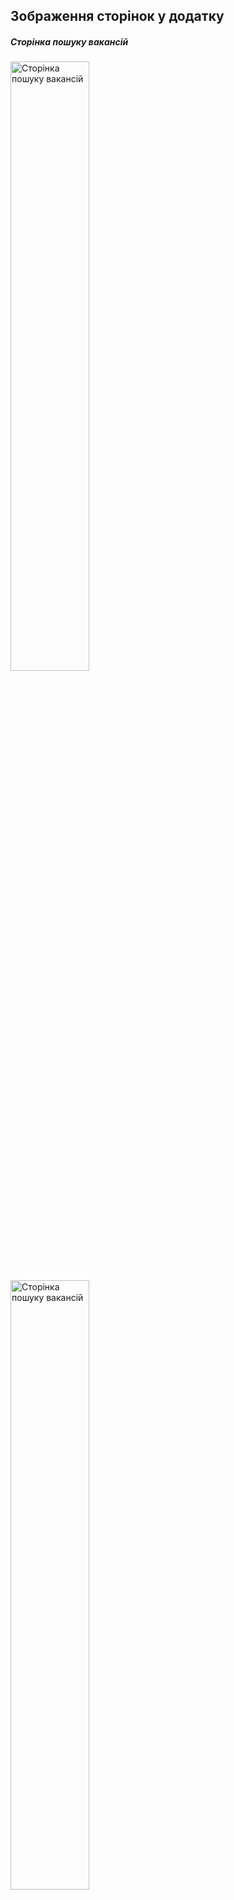 ## Зображення сторінок у додатку

##### Сторінка пошуку вакансій
<img src="https://github.com/user-attachments/assets/34a8da39-b3f0-4181-9841-1d1a6b3a25c7" alt="Сторінка пошуку вакансій" width="50%">
<img src="https://github.com/user-attachments/assets/d63cf8a8-94f8-444a-86f2-405bceb26d26" alt="Сторінка пошуку вакансій" width="50%">

##### Вхід на сайт
<img src="https://github.com/user-attachments/assets/813350c7-9e80-42ce-9477-3af458a5b2ec" alt="Вхід на сайт" width="50%">
<img src="https://github.com/user-attachments/assets/dfe59bbf-9b95-4a9e-81f7-fc4f87e6ec49" alt="Вхід на сайт" width="50%">

##### Кабінет
<img src="https://github.com/user-attachments/assets/c5bafdd9-59cc-4f8d-8b16-bbac42e5f216" alt="Кабінет" width="50%">
<img src="https://github.com/user-attachments/assets/1f3c7010-84ac-4d87-873a-3055d1872e14" alt="Кабінет" width="50%">
